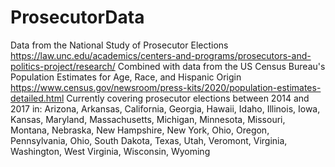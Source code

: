 # ProsecutorData
Data from the National Study of Prosecutor Elections 
https://law.unc.edu/academics/centers-and-programs/prosecutors-and-politics-project/research/ 
Combined with data from the US Census Bureau's Population Estimates for Age, Race, and Hispanic Origin 
https://www.census.gov/newsroom/press-kits/2020/population-estimates-detailed.html
Currently covering prosecutor elections between 2014 and 2017 in:
Arizona, Arkansas, California, Georgia, Hawaii, Idaho, Illinois, Iowa, Kansas, Maryland, Massachusetts,     Michigan, Minnesota, Missouri, Montana, Nebraska, New Hampshire, New York, Ohio, Oregon, Pennsylvania, Ohio,  South Dakota, Texas, Utah, Veromont, Virginia, Washington, West Virginia, Wisconsin, Wyoming
